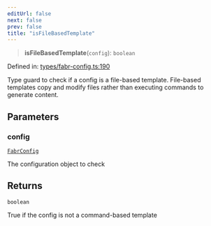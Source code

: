 ```yaml
---
editUrl: false
next: false
prev: false
title: "isFileBasedTemplate"
---
```


> **isFileBasedTemplate**(`config`): `boolean`

Defined in: [types/fabr-config.ts:190](https://github.com/yashjawale/fabr/blob/f01b72cf78714226de776336ec5f87a5b71f2c78/src/types/fabr-config.ts#L190)

Type guard to check if a config is a file-based template.
File-based templates copy and modify files rather than executing commands to generate content.

## Parameters

### config

[`FabrConfig`](/fabr/docs/api/types/fabr-config/interfaces/fabrconfig/)

The configuration object to check

## Returns

`boolean`

True if the config is not a command-based template
